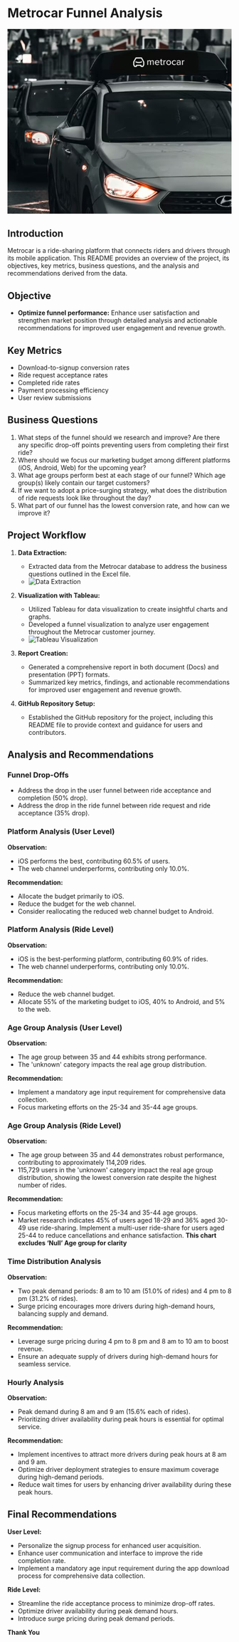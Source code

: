 # Metrocar Funnel Analysis
  ![Snippet](Data/Capture.JPG)

## Introduction

Metrocar is a ride-sharing platform that connects riders and drivers through its mobile application. This README provides an overview of the project, its objectives, key metrics, business questions, and the analysis and recommendations derived from the data.

## Objective

- **Optimize funnel performance:** Enhance user satisfaction and strengthen market position through detailed analysis and actionable recommendations for improved user engagement and revenue growth.

## Key Metrics

- Download-to-signup conversion rates
- Ride request acceptance rates
- Completed ride rates
- Payment processing efficiency
- User review submissions

## Business Questions

1. What steps of the funnel should we research and improve? Are there any specific drop-off points preventing users from completing their first ride?
2. Where should we focus our marketing budget among different platforms (iOS, Android, Web) for the upcoming year?
3. What age groups perform best at each stage of our funnel? Which age group(s) likely contain our target customers?
4. If we want to adopt a price-surging strategy, what does the distribution of ride requests look like throughout the day?
5. What part of our funnel has the lowest conversion rate, and how can we improve it?

## Project Workflow

1. **Data Extraction:**
   - Extracted data from the Metrocar database to address the business questions outlined in the Excel file.
   - ![Data Extraction]([path/to/your/image.png](https://github.com/CharuKes/Funnel-Analysis/blob/master/Data/Capture.JPG))

2. **Visualization with Tableau:**
   - Utilized Tableau for data visualization to create insightful charts and graphs.
   - Developed a funnel visualization to analyze user engagement throughout the Metrocar customer journey.
   -    ![Tableau Visualization](path/to/your/tableau/image.png)

3. **Report Creation:**
   - Generated a comprehensive report in both document (Docs) and presentation (PPT) formats.
   - Summarized key metrics, findings, and actionable recommendations for improved user engagement and revenue growth.

4. **GitHub Repository Setup:**
   - Established the GitHub repository for the project, including this README file to provide context and guidance for users and contributors.

## Analysis and Recommendations

### Funnel Drop-Offs

- Address the drop in the user funnel between ride acceptance and completion (50% drop).
- Address the drop in the ride funnel between ride request and ride acceptance (35% drop).

### Platform Analysis (User Level)

**Observation:**
- iOS performs the best, contributing 60.5% of users.
- The web channel underperforms, contributing only 10.0%.

**Recommendation:**
- Allocate the budget primarily to iOS.
- Reduce the budget for the web channel.
- Consider reallocating the reduced web channel budget to Android.


### Platform Analysis (Ride Level)

**Observation:**
- iOS is the best-performing platform, contributing 60.9% of rides.
- The web channel underperforms, contributing only 10.0%.

**Recommendation:**
- Reduce the web channel budget.
- Allocate 55% of the marketing budget to iOS, 40% to Android, and 5% to the web.

### Age Group Analysis (User Level)

**Observation:**
- The age group between 35 and 44 exhibits strong performance.
- The 'unknown' category impacts the real age group distribution.

**Recommendation:**
- Implement a mandatory age input requirement for comprehensive data collection.
- Focus marketing efforts on the 25-34 and 35-44 age groups.

### Age Group Analysis (Ride Level)

**Observation:**
- The age group between 35 and 44 demonstrates robust performance, contributing to approximately 114,209 rides.
- 115,729 users in the 'unknown' category impact the real age group distribution, showing the lowest conversion rate despite the highest number of rides.

**Recommendation:**
- Focus marketing efforts on the 25-34 and 35-44 age groups.
- Market research indicates 45% of users aged 18-29 and 36% aged 30-49 use ride-sharing. Implement a multi-user ride-share for users aged 25-44 to reduce cancellations and enhance satisfaction. **This chart excludes ‘Null’ Age group for clarity**

### Time Distribution Analysis

**Observation:**
- Two peak demand periods: 8 am to 10 am (51.0% of rides) and 4 pm to 8 pm (31.2% of rides).
- Surge pricing encourages more drivers during high-demand hours, balancing supply and demand.

**Recommendation:**
- Leverage surge pricing during 4 pm to 8 pm and 8 am to 10 am to boost revenue.
- Ensure an adequate supply of drivers during high-demand hours for seamless service.

### Hourly Analysis

**Observation:**
- Peak demand during 8 am and 9 am (15.6% each of rides).
- Prioritizing driver availability during peak hours is essential for optimal service.

**Recommendation:**
- Implement incentives to attract more drivers during peak hours at 8 am and 9 am.
- Optimize driver deployment strategies to ensure maximum coverage during high-demand periods.
- Reduce wait times for users by enhancing driver availability during these peak hours.

## Final Recommendations

**User Level:**
- Personalize the signup process for enhanced user acquisition.
- Enhance user communication and interface to improve the ride completion rate.
- Implement a mandatory age input requirement during the app download process for comprehensive data collection.

**Ride Level:**
- Streamline the ride acceptance process to minimize drop-off rates.
- Optimize driver availability during peak demand hours.
- Introduce surge pricing during peak demand periods.

**Thank You**

